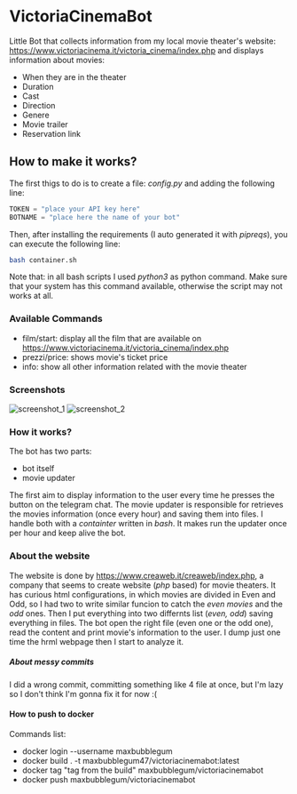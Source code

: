 # VictoriaCinemaBot
Little Bot that collects information from my local movie theater's website: https://www.victoriacinema.it/victoria_cinema/index.php and displays information about movies:
* When they are in the theater
* Duration
* Cast
* Direction
* Genere
* Movie trailer
* Reservation link

## How to make it works?
The first thigs to do is to create a file: _config.py_ and adding the following line:
```python
TOKEN = "place your API key here"
BOTNAME = "place here the name of your bot"
```
Then, after installing the requirements (I auto generated it with _pipreqs_), you can execute the following line:
```bash
bash container.sh
```
Note that: in all bash scripts I used _python3_ as python command. Make sure that your system has this command available, otherwise the script may not works at all.

### Available Commands
* film/start: display all the film that are available on https://www.victoriacinema.it/victoria_cinema/index.php
* prezzi/price: shows movie's ticket price
* info: show all other information related with the movie theater

### Screenshots
![screenshot_1](https://user-images.githubusercontent.com/59342085/165149574-523d1478-945d-4156-9f17-e4c8f50d6c48.png)
![screenshot_2](https://user-images.githubusercontent.com/59342085/165149579-d7c0a80a-714f-4a25-ba7c-e32b699b8a2d.png)


### How it works?
The bot has two parts:
* bot itself
* movie updater

The first aim to display information to the user every time he presses the button on the telegram chat. The movie updater is responsible for retrieves the movies information (once every hour) and saving them into files. I handle both with a _containter_ written in _bash_. It makes run the updater once per hour and keep alive the bot.

### About the website
The website is done by https://www.creaweb.it/creaweb/index.php, a company that seems to create website (_php_ based) for movie theaters. It has curious html configurations, in which movies are divided in Even and Odd, so I had two to write similar funcion to catch the _even movies_ and the _odd_ ones. Then I put everything into two differnts list (_even, odd_) saving everything in files. The bot open the right file (even one or the odd one), read the content and print movie's information to the user. I dump just one time the hrml webpage then I start to analyze it.

##### About messy commits
I did a wrong commit, committing something like 4 file at once, but I'm lazy so I don't think I'm gonna fix it for now :(


#### How to push to docker
Commands list:
- docker login --username maxbubblegum
- docker build . -t maxbubblegum47/victoriacinemabot:latest
- docker tag "tag from the build" maxbubblegum/victoriacinemabot
- docker push maxbubblegum/victoriacinemabot